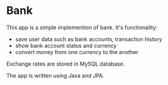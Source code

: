 # Bank
This app is a simple implemention of bank. It's functionality:
- save user data such as bank accounts, transaction history
- show bank account status and currency
- convert money from one currency to the another

Exchange rates are stored in MySQL database.

The app is written using Java and JPA.
